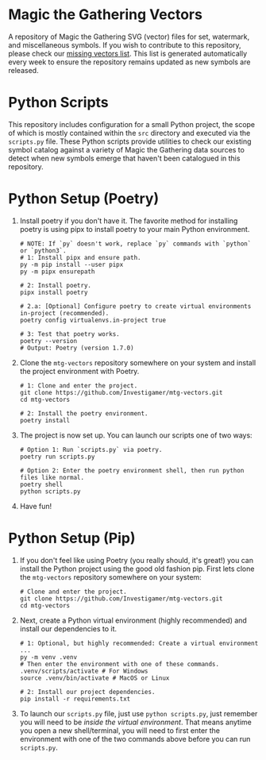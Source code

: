 # Magic the Gathering Vectors
A repository of Magic the Gathering SVG (vector) files for set, watermark, and miscellaneous symbols. If you wish to 
contribute to this repository, please check our [missing vectors list](/MISSING.md). This list is generated automatically every week 
to ensure the repository remains updated as new symbols are released.

# Python Scripts
This repository includes configuration for a small Python project, the scope of which is mostly contained 
within the `src` directory and executed via the `scripts.py` file. These Python scripts provide utilities 
to check our existing symbol catalog against a variety of Magic the Gathering data sources to detect when 
new symbols emerge that haven't been catalogued in this repository.

# Python Setup (Poetry)
1. Install poetry if you don't have it. The favorite method for installing poetry is using pipx to install poetry
to your main Python environment.
    ```shell
    # NOTE: If `py` doesn't work, replace `py` commands with `python` or `python3`.
    # 1: Install pipx and ensure path.
    py -m pip install --user pipx
    py -m pipx ensurepath
    
    # 2: Install poetry.
    pipx install poetry

    # 2.a: [Optional] Configure poetry to create virtual environments in-project (recommended).
    poetry config virtualenvs.in-project true
    
    # 3: Test that poetry works.
    poetry --version
    # Output: Poetry (version 1.7.0)
    ```
2. Clone the `mtg-vectors` repository somewhere on your system and install the project environment with Poetry.
    ```shell
    # 1: Clone and enter the project.
    git clone https://github.com/Investigamer/mtg-vectors.git
    cd mtg-vectors

    # 2: Install the poetry environment.
    poetry install
    ```
3. The project is now set up. You can launch our scripts one of two ways:
    ```shell
    # Option 1: Run `scripts.py` via poetry.
    poetry run scripts.py

    # Option 2: Enter the poetry environment shell, then run python files like normal.
    poetry shell
    python scripts.py
    ```
4. Have fun!

# Python Setup (Pip)
1. If you don't feel like using Poetry (you really should, it's great!) you can install the Python project using the 
good old fashion pip. First lets clone the `mtg-vectors` repository somewhere on your system:
    ```shell
    # Clone and enter the project.
    git clone https://github.com/Investigamer/mtg-vectors.git
    cd mtg-vectors
    ```
2. Next, create a Python virtual environment (highly recommended) and install our dependencies to it.
    ```shell
    # 1: Optional, but highly recommended: Create a virtual environment ...
    py -m venv .venv
    # Then enter the environment with one of these commands.
    .venv/scripts/activate # For Windows
    source .venv/bin/activate # MacOS or Linux
   
    # 2: Install our project dependencies.
    pip install -r requirements.txt
    ```
3. To launch our `scripts.py` file, just use `python scripts.py`, just remember you will need to be *inside the 
virtual environment*. That means anytime you open a new shell/terminal, you will need to first enter the environment 
with one of the two commands above before you can run `scripts.py`.